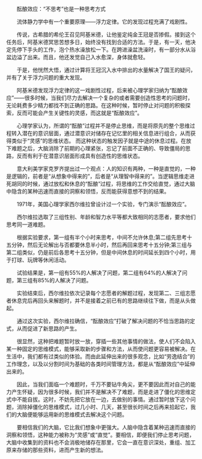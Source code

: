 　　酝酿效应：“不思考”也是一种思考方式


　　流体静力学中有一个重要原理——浮力定律。它的发现过程充满了戏剧性。


　　传说，古希腊的希伦王召见阿基米德，让他鉴定纯金王冠是否掺假。接到这个任务后，阿基米德冥思苦想多日，始终没有找到合适的方法。于是，有一天，他决定先停下手头的工作，泡个热水澡放松一下。在跨进澡盆洗澡时，有一部分水从浴盆边溢了出来。而且，他还发觉自己入水愈深，身体就愈轻。


　　于是，他恍然大悟，通过计算将王冠沉入水中排出的水量解决了国王的疑问，并有了关于浮力问题的重大发现。


　　阿基米德发现浮力定律的这一戏剧性过程，后来被心理学家归纳为“酝酿效应”——很多时候，当我们尽力去解决一个复杂的或者需要创造性思考的问题时，无论耗费多少精力都找不到正确的思路。在这种时候，暂时停止对问题的积极探索，反而可能会产生关键性的灵感，而这就是“酝酿效应”。


　　心理学家认为，所谓的“酝酿”过程并不是停止思维，而是将原先的整个思维过程转入潜在的意识层面，通过潜意识对储存在记忆里的相关信息进行组合，从而获得类似于“灵感”的思维状态。 而这种状态的触发因子就是中途的休息过程。在放下难题之后，大脑消除了前期的心理紧张，忘记了前面不正确的、导致僵局的思路，反而有利于在潜意识层面形成具有创造性的思维状态。


　　意大利美学家克罗齐提出过一个观点：人的知识有两种，一种是直觉的，一种是逻辑的，前者是“从想象中得来的”，后者是“从理智中得来的”。当逻辑思维走进死胡同的时候，通过放松和休息的“酝酿”过程，将思维的工作交给直觉，通过大脑中隐含的某种迅速而直接的洞察和领悟，反而能获得意想不到的结果。


　　1971年，美国心理学家西尔维拉曾设计过一个实验，专门演示“酝酿效应”。


　　西尔维拉选取了三组性别、年龄和智力水平等都大致相同的志愿者，要求他们思考同一道难题。


　　根据实验要求，第一组有半个小时来思考，中间不允许休息;第二组先思考十五分钟，然后无论解出与否都要休息半小时，然后再回来思考十五分钟;第三组与第二组类似，仍是前后各思考十五分钟，但是中间休息的时间延长到四个小时，用于打球、玩牌等休闲活动。


　　试验结果是，第一组有55%的人解决了问题，第二组有64%的人解决了问题，第三组有85%的人解决了问题。


　　实验结束后，西尔维拉依次记录每个志愿者的解题过程，发现第二、三组志愿者休息完后再回头来解题时，并不是接着之前已有的思路继续往下做，而是从头做起。


　　通过这次实验，西尔维拉确信，“酝酿效应”打破了解决问题的不恰当思路的定式，从而促进了新思路的产生。


　　很显然，这种把难题暂时放一放，穿插一些其他事情的做法，使人们不会陷入某一种固定的思维模式，能够采取新的步骤和方法，从而使问题更容易被解决。在生活中，我们都有过类似的体验。而由此延伸出来的很多观念，比如“劳逸结合”的工作理念，以及以分割时间为基础的各类时间管理方法，都是从“酝酿效应”中延伸出来的。


　　因此，当我们面临一个难题时，千万不要钻牛角尖，更不要因此而对自己的能力产生怀疑，因为很多时候，我们并不是解决不了难题，而是走进了僵化的思维定式中不能自拔。这时，不妨先把它放在一边，去做别的事情。通过暂时放下这个问题，消除掉僵化的思维模式，过几小时、几天，甚至很长时间之后再来拾起它，我们的大脑便能够运用新的思维模式去解决这个问题。


　　要相信我们的大脑，它比我们想象中更强大。人脑中隐含着某种迅速而直接的洞察和领悟，这种能力被称为“灵感”或“直觉”。要相信，即便我们停止思考问题，大脑中收集到的资料也不会消极地储存在那里，它会一直在意识深处，重组、加工原来存储的那些资料，进而产生新的想法。